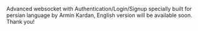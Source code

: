 Advanced websocket with Authentication/Login/Signup specially built for persian language by Armin Kardan, English version will be available soon. 
Thank you!
